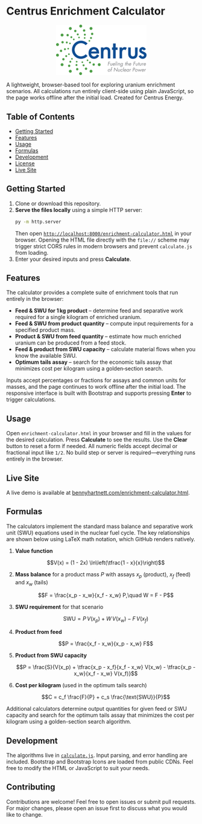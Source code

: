 # Centrus Enrichment Calculator

<p align="center">
  <!-- Approximated Centrus Energy logo. Replace with official artwork if available. -->
  <a href="https://www.centrusenergy.com/">
    <img src="assets/Centrus-Logo-Color-1-400x222.svg" alt="Centrus Energy Logo" width="240"/>
  </a>
</p>

A lightweight, browser-based tool for exploring uranium enrichment scenarios. All calculations run entirely client-side using plain JavaScript, so the page works offline after the initial load. Created for Centrus Energy.

## Table of Contents
- [Getting Started](#getting-started)
- [Features](#features)
- [Usage](#usage)
- [Formulas](#formulas)
- [Development](#development)
- [License](#license)
- [Live Site](#live-site)

## Getting Started
1. Clone or download this repository.
2. **Serve the files locally** using a simple HTTP server:
   ```bash
   py -m http.server
   ```
   Then open [`http://localhost:8000/enrichment-calculator.html`](http://localhost:8000/enrichment-calculator.html) in your browser.
   Opening the HTML file directly with the `file://` scheme may trigger strict CORS
   rules in modern browsers and prevent `calculate.js` from loading.
3. Enter your desired inputs and press **Calculate**.
 

## Features
The calculator provides a complete suite of enrichment tools that run entirely
in the browser:

- **Feed & SWU for 1 kg product** – determine feed and separative work required
  for a single kilogram of enriched uranium.
- **Feed & SWU from product quantity** – compute input requirements for a
  specified product mass.
- **Product & SWU from feed quantity** – estimate how much enriched uranium can
  be produced from a feed stock.
- **Feed & product from SWU capacity** – calculate material flows when you know
  the available SWU.
- **Optimum tails assay** – search for the economic tails assay that minimizes
  cost per kilogram using a golden‑section search.

Inputs accept
percentages or fractions for assays and common units for masses, and the page
continues to work offline after the initial load. The responsive interface is
built with Bootstrap and supports pressing **Enter** to trigger calculations.

## Usage
Open `enrichment-calculator.html` in your browser and fill in the values for the desired calculation. Press **Calculate** to see the results. Use the **Clear** button to reset a form if needed. All numeric fields accept decimal or fractional input like `1/2`. No build step or server is required—everything runs entirely in the browser.

## Live Site
A live demo is available at [bennyhartnett.com/enrichment-calculator.html](https://bennyhartnett.com/enrichment-calculator.html).

## Formulas
The calculators implement the standard mass balance and separative work unit (SWU) equations used in the nuclear fuel cycle. The key relationships are shown below using LaTeX math notation, which GitHub renders natively.

1. **Value function**

   $$V(x) = (1 - 2x) \ln\left(\tfrac{1 - x}{x}\right)$$

2. **Mass balance** for a product mass $P$ with assays $x_p$ (product), $x_f$ (feed) and $x_w$ (tails)

   $$F = \frac{x_p - x_w}{x_f - x_w} P,\quad W = F - P$$

3. **SWU requirement** for that scenario

   $$\text{SWU} = P\,V(x_p) + W\,V(x_w) - F\,V(x_f)$$

4. **Product from feed**

   $$P = \frac{x_f - x_w}{x_p - x_w} F$$

5. **Product from SWU capacity**

   $$P = \frac{S}{V(x_p) + \tfrac{x_p - x_f}{x_f - x_w} V(x_w) - \tfrac{x_p - x_w}{x_f - x_w} V(x_f)}$$

6. **Cost per kilogram** (used in the optimum tails search)

   $$C = c_f \frac{F}{P} + c_s \frac{\text{SWU}}{P}$$

Additional calculators determine output quantities for given feed or SWU capacity and search for the optimum tails assay that minimizes the cost per kilogram using a golden-section search algorithm.

## Development
The algorithms live in [`calculate.js`](calculate.js). Input parsing, and error handling are included. Bootstrap and Bootstrap Icons are loaded from public CDNs. Feel free to modify the HTML or JavaScript to suit your needs.
 
## Contributing
Contributions are welcome! Feel free to open issues or submit pull requests. For major changes, please open an issue first to discuss what you would like to change.

